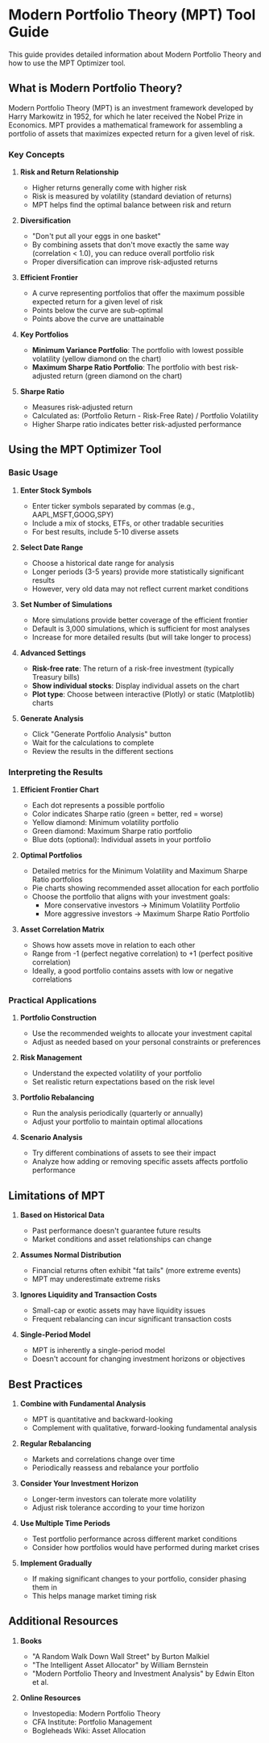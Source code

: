 # Modern Portfolio Theory (MPT) Tool Guide

This guide provides detailed information about Modern Portfolio Theory and how to use the MPT Optimizer tool.

## What is Modern Portfolio Theory?

Modern Portfolio Theory (MPT) is an investment framework developed by Harry Markowitz in 1952, for which he later received the Nobel Prize in Economics. MPT provides a mathematical framework for assembling a portfolio of assets that maximizes expected return for a given level of risk.

### Key Concepts

1. **Risk and Return Relationship**
   - Higher returns generally come with higher risk
   - Risk is measured by volatility (standard deviation of returns)
   - MPT helps find the optimal balance between risk and return

2. **Diversification**
   - "Don't put all your eggs in one basket"
   - By combining assets that don't move exactly the same way (correlation < 1.0), you can reduce overall portfolio risk
   - Proper diversification can improve risk-adjusted returns

3. **Efficient Frontier**
   - A curve representing portfolios that offer the maximum possible expected return for a given level of risk
   - Points below the curve are sub-optimal
   - Points above the curve are unattainable

4. **Key Portfolios**
   - **Minimum Variance Portfolio**: The portfolio with lowest possible volatility (yellow diamond on the chart)
   - **Maximum Sharpe Ratio Portfolio**: The portfolio with best risk-adjusted return (green diamond on the chart)

5. **Sharpe Ratio**
   - Measures risk-adjusted return
   - Calculated as: (Portfolio Return - Risk-Free Rate) / Portfolio Volatility
   - Higher Sharpe ratio indicates better risk-adjusted performance

## Using the MPT Optimizer Tool

### Basic Usage

1. **Enter Stock Symbols**
   - Enter ticker symbols separated by commas (e.g., AAPL,MSFT,GOOG,SPY)
   - Include a mix of stocks, ETFs, or other tradable securities
   - For best results, include 5-10 diverse assets

2. **Select Date Range**
   - Choose a historical date range for analysis
   - Longer periods (3-5 years) provide more statistically significant results
   - However, very old data may not reflect current market conditions

3. **Set Number of Simulations**
   - More simulations provide better coverage of the efficient frontier
   - Default is 3,000 simulations, which is sufficient for most analyses
   - Increase for more detailed results (but will take longer to process)

4. **Advanced Settings**
   - **Risk-free rate**: The return of a risk-free investment (typically Treasury bills)
   - **Show individual stocks**: Display individual assets on the chart
   - **Plot type**: Choose between interactive (Plotly) or static (Matplotlib) charts

5. **Generate Analysis**
   - Click "Generate Portfolio Analysis" button
   - Wait for the calculations to complete
   - Review the results in the different sections

### Interpreting the Results

1. **Efficient Frontier Chart**
   - Each dot represents a possible portfolio
   - Color indicates Sharpe ratio (green = better, red = worse)
   - Yellow diamond: Minimum volatility portfolio
   - Green diamond: Maximum Sharpe ratio portfolio
   - Blue dots (optional): Individual assets in your portfolio

2. **Optimal Portfolios**
   - Detailed metrics for the Minimum Volatility and Maximum Sharpe Ratio portfolios
   - Pie charts showing recommended asset allocation for each portfolio
   - Choose the portfolio that aligns with your investment goals:
     - More conservative investors → Minimum Volatility Portfolio
     - More aggressive investors → Maximum Sharpe Ratio Portfolio

3. **Asset Correlation Matrix**
   - Shows how assets move in relation to each other
   - Range from -1 (perfect negative correlation) to +1 (perfect positive correlation)
   - Ideally, a good portfolio contains assets with low or negative correlations

### Practical Applications

1. **Portfolio Construction**
   - Use the recommended weights to allocate your investment capital
   - Adjust as needed based on your personal constraints or preferences

2. **Risk Management**
   - Understand the expected volatility of your portfolio
   - Set realistic return expectations based on the risk level

3. **Portfolio Rebalancing**
   - Run the analysis periodically (quarterly or annually)
   - Adjust your portfolio to maintain optimal allocations

4. **Scenario Analysis**
   - Try different combinations of assets to see their impact
   - Analyze how adding or removing specific assets affects portfolio performance

## Limitations of MPT

1. **Based on Historical Data**
   - Past performance doesn't guarantee future results
   - Market conditions and asset relationships can change

2. **Assumes Normal Distribution**
   - Financial returns often exhibit "fat tails" (more extreme events)
   - MPT may underestimate extreme risks

3. **Ignores Liquidity and Transaction Costs**
   - Small-cap or exotic assets may have liquidity issues
   - Frequent rebalancing can incur significant transaction costs

4. **Single-Period Model**
   - MPT is inherently a single-period model
   - Doesn't account for changing investment horizons or objectives

## Best Practices

1. **Combine with Fundamental Analysis**
   - MPT is quantitative and backward-looking
   - Complement with qualitative, forward-looking fundamental analysis

2. **Regular Rebalancing**
   - Markets and correlations change over time
   - Periodically reassess and rebalance your portfolio

3. **Consider Your Investment Horizon**
   - Longer-term investors can tolerate more volatility
   - Adjust risk tolerance according to your time horizon

4. **Use Multiple Time Periods**
   - Test portfolio performance across different market conditions
   - Consider how portfolios would have performed during market crises

5. **Implement Gradually**
   - If making significant changes to your portfolio, consider phasing them in
   - This helps manage market timing risk

## Additional Resources

1. **Books**
   - "A Random Walk Down Wall Street" by Burton Malkiel
   - "The Intelligent Asset Allocator" by William Bernstein
   - "Modern Portfolio Theory and Investment Analysis" by Edwin Elton et al.

2. **Online Resources**
   - Investopedia: Modern Portfolio Theory
   - CFA Institute: Portfolio Management
   - Bogleheads Wiki: Asset Allocation
